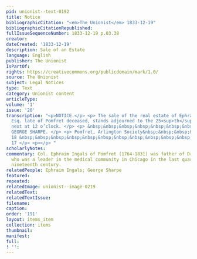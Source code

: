 ```yaml
---
pid: unionist--text-0192
title: Notice
bibliographicCitation: "<em>The Unionist</em> 1833-12-19"
bibliographicCitationRepublished: 
fullIssueSequenceNumber: 1833-12-19 p.03.38
creator: 
dateCreated: '1833-12-19'
description: Sale of an Estate
language: English
publisher: The Unionist
IsPartOf: 
rights: https://creativecommons.org/publicdomain/mark/1.0/
source: The Unionist
subject: Legal Notices
type: Text
category: Unionist content
articleType: 
volume: '1'
issue: '20'
transcription: "<p>NOTICE.</p> <p> The sale of the real estate of Ephraim Ingals,
  Esq. late of Pomfret deceased, stands adjourned to the 25<sup>th</sup> day of December
  next at 12 o’clock. </p> <p> &nbsp;&nbsp;&nbsp;&nbsp;&nbsp;&nbsp;&nbsp;&nbsp;&nbsp;&nbsp;&nbsp;&nbsp;&nbsp;&nbsp;&nbsp;&nbsp;&nbsp;&nbsp;&nbsp;&nbsp;&nbsp;&nbsp;&nbsp;&nbsp;&nbsp;&nbsp;&nbsp;&nbsp;&nbsp;&nbsp;&nbsp;&nbsp;&nbsp;&nbsp;&nbsp;
  GEORGE SHARPE. </p> <p> Pomfret, Arlington Society&nbsp;&nbsp;&nbsp;&nbsp; Nov.
  18 &nbsp;&nbsp;&nbsp;&nbsp;&nbsp;&nbsp;&nbsp;&nbsp;&nbsp;&nbsp;&nbsp;&nbsp;&nbsp;&nbsp;&nbsp;&nbsp;&nbsp;&nbsp;&nbsp;&nbsp;&nbsp;&nbsp;&nbsp;&nbsp;&nbsp;&nbsp;&nbsp;&nbsp;&nbsp;&nbsp;&nbsp;&nbsp;&nbsp;&nbsp;&nbsp;&nbsp;&nbsp;&nbsp;&nbsp;&nbsp;&nbsp;&nbsp;&nbsp;&nbsp;&nbsp;&nbsp;&nbsp;
  17 </p> <p></p> "
scholarlyNotes: 
commentary: Col. Ephraim Ingals of Pomfret (1764-1831) was father of Dr. Ephraim Inglas
  who was a leader in the medical community in Chicago in the last quarter of the
  nineteenth century.
relatedPeople: Ephraim Ingals; George Sharpe
featured: 
repeated: 
relatedImage: unionist--image-0219
relatedText: 
relatedTextIssue: 
filename: 
caption: 
order: '191'
layout: items_item
collection: items
thumbnail: 
manifest: 
full: 
! '': 
---
```

